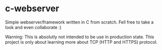 # c-webserver

Simple webserver/framework written in C from scratch. Fell free to take a look and even collaborate :)

Warning: This is absolutly not intended to be use in production state. This project is only about learning more about TCP (HTTP and HTTPS) protocol.
